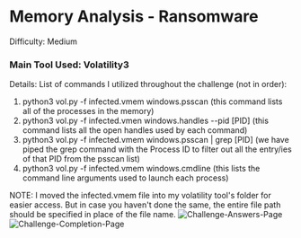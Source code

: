 # Memory Analysis - Ransomware
Difficulty: Medium
### Main Tool Used: Volatility3
Details: List of commands I utilized throughout the challenge (not in order):
1. python3 vol.py -f infected.vmem windows.psscan (this command lists all of the processes in the memory)
2. python3 vol.py -f infected.vmen windows.handles --pid [PID] (this command lists all the open handles used by each command)
3. python3 vol.py -f infected.vmem windows.psscan | grep [PID] (we have piped the grep command with the Process ID to filter out all the entry/ies of that PID from the psscan list)
4. python3 vol.py -f infected.vmem windows.cmdline (this lists the command line arguments used to launch each process)

NOTE: I moved the infected.vmem file into my volatility tool's folder for easier access. But in case you haven't done the same, the entire file path should be specified in place of the file name. 
![Challenge-Answers-Page](Blue-Team-Labs-Writeup/Screenshots/1.1.png)
![Challenge-Completion-Page](Blue-Team-Labs-Writeup/Screenshots/1.2.png)
